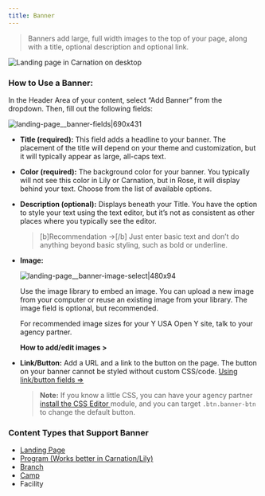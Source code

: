 ```yaml
---
title: Banner
---
```


> Banners add large, full width images to the top of your page, along with a title, optional description and optional link.

![Landing page in Carnation on desktop](upload://dXgFCQyM5QmNRf3C8Hlg66Btbxc.jpeg)

### How to Use a Banner:

In the Header Area of your content, select “Add Banner” from the dropdown. Then, fill out the following fields:

![landing-page__banner-fields|690x431](upload://xUbANfl6Ye5jocluuwBTiQyW5R8.gif)

* **Title (required):** This field adds a headline to your banner. The placement of the title will depend on your theme and customization, but it will typically appear as large, all-caps text.

* **Color (required):** The background color for your banner. You typically will not see this color in Lily or Carnation, but in Rose, it will display behind your text. Choose from the list of available options.

* **Description (optional):** Displays beneath your Title. You have the option to style your text using the text editor, but it’s not as consistent as other places where you typically see the editor.

  >[b]Recommendation ->[/b] Just enter basic text and don’t do anything beyond basic styling, such as bold or underline.

* **Image:**

  ![landing-page__banner-image-select|480x94](upload://3sSzX2tN1MLavjpM1pDSK3gsFEC.gif)

  Use the image library to embed an image. You can upload a new image from your computer or reuse an existing image from your library. The image field is optional, but recommended.

  For recommended image sizes for your Y USA Open Y site, talk to your agency partner.

  **How to add/edit images >**

* **Link/Button:** Add a URL and a link to the button on the page. The button on your banner cannot be styled without custom CSS/code. [Using link/button fields ⇒](../text-editor/building-buttons.md)

  > **Note:** If you know a little CSS, you can have your agency partner [install the CSS Editor ](https://www.drupal.org/project/css_editor)module, and you can target `.btn.banner-btn` to change the default button.

### Content Types that Support Banner

* [Landing Page](../content-types/landing-page.md)
* [Program (Works better in Carnation/Lily)](../content-types/program.md)
* [Branch](../content-types/branch.md)
* [Camp](../content-types/camp.md)
* Facility